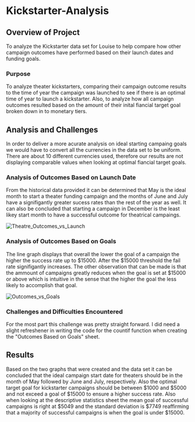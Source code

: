 # Kickstarter-Analysis

## Overview of Project
To analyze the Kickstarter data set for Louise to help compare how other campaign outcomes have performed based on their launch dates and funding goals.

### Purpose
To analyze theater kickstarters, comparing their campaign outcome results to the time of year the campaign was launched to see if there is an optimal time of year to launch a kickstarter. Also, to analyze how all campaign outcomes resulted based on the amount of their inital fiancial target goal broken down in to monetary tiers. 

## Analysis and Challenges
In order to deliver a more acurate analysis on ideal starting campaing goals we would have to convert all the currencies in the data set to be uniform. There are about 10 different currencies used, therefore our results are not displaying comparable values when looking at optimal fiancial target goals.    

### Analysis of Outcomes Based on Launch Date
From the historical data provided it can be determined that May is the ideal month to start a theater funding campaign and the months of June and July have a signifigantly greater sucess rates than the rest of the year as well. It can also be concluded that starting a campaign in December is the least likey start month to have a successful outcome for theatrical campaings. 

![Theatre_Outcomes_vs_Launch](https://user-images.githubusercontent.com/95573310/196800803-ff92b8c7-486d-41c9-98da-f1d66fa6fb60.png)

### Analysis of Outcomes Based on Goals
The line graph displays that overall the lower the goal of a campaign the higher the success rate up to $15000. After the $15000 threshold the fail rate signifigantly increases. The other observation that can be made is that the ammount of campaigns greatly reduces when the goal is set at $15000 or above which is intuitive in the sense that the higher the goal the less likely to accomplish that goal. 

![Outcomes_vs_Goals](https://user-images.githubusercontent.com/95573310/196800864-6dec906e-6643-47bc-b899-7277268fdcb8.png)

### Challenges and Difficulties Encountered
For the most part this challenge was pretty straight forward. I did need a slight refreshener in writing the code for the countif function when creating the "Outcomes Based on Goals" sheet. 

## Results
Based on the two graphs that were created and the data set it can be concluded that the ideal campaign start date for theaters should be in the month of May followed by June and July, respectively. Also the optimal target goal for kickstarter campaigns should be between $1000 and $5000 and not exceed a goal of $15000 to ensure a higher success rate. Also when looking at the descriptive statistics sheet the mean goal of successful campaigns is right at $5049 and the standard deviation is $7749 reaffirming that a majority of successful campaigns is when the goal is under $15000. 
